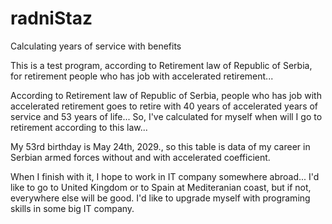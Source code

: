 # radniStaz
Calculating years of service with benefits

This is a test program, according to Retirement law of Republic of Serbia, for retirement people who has job with accelerated retirement...

According to Retirement law of Republic of Serbia, people who has job with accelerated retirement goes to retire with 40 years of accelerated years of service and 53 years of life... So, I've calculated for myself when will I go to retirement according to this law...

My 53rd birthday is May 24th, 2029., so this table is data of my career in Serbian armed forces without and with accelerated coefficient.

When I finish with it, I hope to work in IT company somewhere abroad... I'd like to go to United Kingdom or to Spain at Mediteranian coast, but if not, everywhere else will be good. I'd like to upgrade myself with programing skills in some big IT company.
